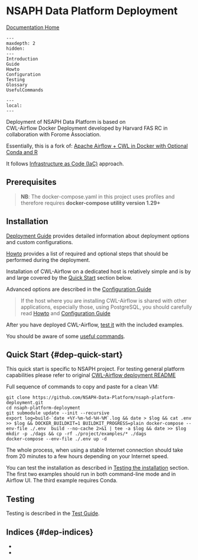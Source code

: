 # NSAPH Data Platform Deployment

[Documentation Home](https://nsaph-data-platform.github.io/nsaph-platform-docs/home.html)

```{toctree}
---
maxdepth: 2
hidden:
---
Introduction
Guide
Howto
Configuration
Testing
Glossary
UsefulCommands
```

```{contents}
---
local:
---
```

Deployment of NSAPH Data Platform is based on  
CWL-Airflow Docker Deployment developed
by Harvard FAS RC in collaboration with Forome Association.

Essentially, this is a fork of: 
[Apache Airflow + CWL in Docker with Optional Conda and R](https://github.com/ForomePlatform/airflow-cwl-docker)
                                                            
It follows 
[Infrastructure as Code (IaC)](https://en.wikipedia.org/wiki/Infrastructure_as_code) 
approach.

## Prerequisites 

>**NB**: The docker-compose.yaml in this project uses profiles and therefore
> requires **docker-compose utility version 1.29+**
                    
## Installation

[Deployment Guide](Guide) provides detailed information about
deployment options and custom configurations.

[Howto](Howto.md) provides a list of required and optional steps
that should be performed during the deployment.  

Installation of CWL-Airflow on a dedicated host is relatively simple and 
is by and large covered by the [Quick Start](#quick-start) section below.

Advanced options are described in the 
[Configuration Guide](Configuration.md)

> If the host where you are installing CWL-Airflow is shared with other 
> applications, especially those, using PostgreSQL, you should carefully read 
> [Howto](Howto.md) and [Configuration Guide](Configuration.md)
 
After you have deployed CWL-Airflow, 
[test it](Testing.md) 
with the included examples.
                         
You should be aware of some [useful commands](UsefulCommands).


## Quick Start {#dep-quick-start}
 
This quick start is specific to NSAPH project. For testing general 
platform capabilities please refer to original 
[CWL-Airflow deployment README](https://github.com/ForomePlatform/airflow-cwl-docker#quick-start)

Full sequence of commands to copy and paste for  a clean VM:

    git clone https://github.com/NSAPH-Data-Platform/nsaph-platform-deployment.git
    cd nsaph-platform-deployment
    git submodule update --init --recursive
    export log=build-`date +%Y-%m-%d-%H-%M`.log && date > $log && cat .env >> $log && DOCKER_BUILDKIT=1 BUILDKIT_PROGRESS=plain docker-compose --env-file ./.env  build --no-cache 2>&1 | tee -a $log && date >> $log
    mkdir -p ./dags && cp -rf ./project/examples/* ./dags
    docker-compose --env-file ./.env up -d
    
                                                  
The whole process, when using a stable Internet
connection should take from 20 minutes to a few hours depending on your 
Internet speed.
                 
You can test the installation as described in 
[Testing the installation](Testing.md) section. The first two 
examples should run in both command-line mode and in Airflow UI. 
The third example requires Conda.


## Testing 

Testing is described in the [Test Guide](Testing.md).

## Indices {#dep-indices}

* [](genindex)
* [](modindex)

